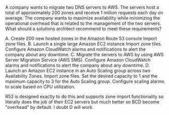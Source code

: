 A company wants to migrate two DNS servers to AWS. The servers host a total of approximately 200 zones and receive 1 million requests each day on average. The company wants to maximize availability while minimizing the operational overhead that is related to the management of the two servers. What should a solutions architect recommend to meet these requirements? 

A. Create 200 new hosted zones in the Amazon Route 53 console Import zone files. 
B. Launch a single large Amazon EC2 instance Import zone tiles. Configure Amazon CloudWatch alarms and notifications to alert the company about any downtime. 
C. Migrate the servers to AWS by using AWS Server Migration Service (AWS SMS). Configure Amazon CloudWatch alarms and notifications to alert the company about any downtime. 
D. Launch an Amazon EC2 instance in an Auto Scaling group across two Availability Zones. Import zone files. Set the desired capacity to 1 and the maximum capacity to 3 for the Auto Scaling group. Configure scaling alarms to scale based on CPU utilization.

R53 is designed exactly to do this and supports zone import functionality so literally does the job of their EC2 servers but much better so BCD become "overhead" by default. I doubt D will work.